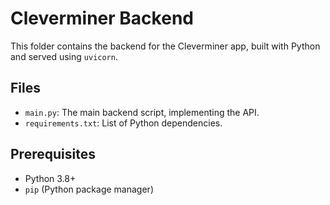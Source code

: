 # Cleverminer Backend

This folder contains the backend for the Cleverminer app, built with Python and served using `uvicorn`.

## Files
- `main.py`: The main backend script, implementing the API.
- `requirements.txt`: List of Python dependencies.

## Prerequisites
- Python 3.8+
- `pip` (Python package manager)

